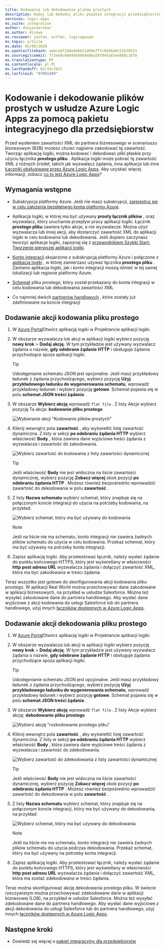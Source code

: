 ```yaml
---
title: Kodowanie lub dekodowanie plików prostych
description: Koduj lub Dekoduj pliki płaskie integracji przedsiębiorstwa w Azure Logic Apps przy użyciu Pakiet integracyjny dla przedsiębiorstw
services: logic-apps
ms.suite: integration
author: divyaswarnkar
ms.author: divswa
ms.reviewer: jonfan, estfan, logicappspm
ms.topic: article
ms.date: 05/09/2020
ms.openlocfilehash: aebce8f284ed4bb21d99efffc8dd6d0c51b39533
ms.sourcegitcommit: 772eb9c6684dd4864e0ba507945a83e48b8c16f0
ms.translationtype: MT
ms.contentlocale: pl-PL
ms.lasthandoff: 03/19/2021
ms.locfileid: "87001489"
---
```

# <a name="encode-and-decode-flat-files-in-azure-logic-apps-by-using-the-enterprise-integration-pack"></a>Kodowanie i dekodowanie plików prostych w usłudze Azure Logic Apps za pomocą pakietu integracyjnego dla przedsiębiorstw

Przed wysłaniem zawartości XML do partnera biznesowego w scenariuszu biznesowym (B2B) możesz chcieć najpierw zakodować tę zawartość. Tworząc aplikację logiki, można kodować i dekodować pliki płaskie przy użyciu łącznika **prostego pliku** . Aplikacja logiki może pobrać tę zawartość XML z różnych źródeł, takich jak wyzwalacz żądania, inna aplikacja lub inne [Łączniki obsługiwane przez Azure Logic Apps](../connectors/apis-list.md). Aby uzyskać więcej informacji, zobacz [co to jest Azure Logic Apps](logic-apps-overview.md)?

## <a name="prerequisites"></a>Wymagania wstępne

* Subskrypcja platformy Azure. Jeśli nie masz subskrypcji, [zarejestruj się w celu założenia bezpłatnego konta platformy Azure](https://azure.microsoft.com/free/).

* Aplikacja logiki, w której ma być używany **prosty łącznik plików** , oraz wyzwalacz, który uruchamia przepływ pracy aplikacji logiki. Łącznik **prostego pliku** zawiera tylko akcje, a nie wyzwalacze. Można użyć wyzwalacza lub innej akcji, aby dostarczyć zawartość XML do aplikacji logiki w celu kodowania lub dekodowania. Jeśli dopiero zaczynasz tworzyć aplikacje logiki, zapoznaj się z [przewodnikiem Szybki Start: Tworzenie pierwszej aplikacji logiki](../logic-apps/quickstart-create-first-logic-app-workflow.md).

* [Konto integracji](../logic-apps/logic-apps-enterprise-integration-create-integration-account.md) skojarzone z subskrypcją platformy Azure i połączone z [aplikacją logiki](./logic-apps-enterprise-integration-create-integration-account.md#link-account) , w której zamierzasz używać łącznika **prostego pliku** . Zarówno aplikacja logiki, jak i konto integracji muszą istnieć w tej samej lokalizacji lub regionie platformy Azure.

* [Schemat](logic-apps-enterprise-integration-schemas.md) pliku prostego, który został przekazany do konta integracji w celu kodowania lub dekodowania zawartości XML

* Co najmniej dwóch [partnerów handlowych](logic-apps-enterprise-integration-partners.md) , które zostały już zdefiniowane na koncie integracji

## <a name="add-flat-file-encode-action"></a>Dodawanie akcji kodowania pliku prostego

1. W [Azure Portal](https://portal.azure.com)Otwórz aplikację logiki w Projektancie aplikacji logiki.

1. W obszarze wyzwalacza lub akcji w aplikacji logiki wybierz pozycję **nowy krok**  >  **Dodaj akcję**. W tym przykładzie jest używany wyzwalacz żądania o nazwie, **gdy odebrane żądanie HTTP** i obsługuje żądania przychodzące spoza aplikacji logiki.

   > [!TIP]
   > Udostępnianie schematu JSON jest opcjonalne. Jeśli masz przykładowy ładunek z żądania przychodzącego, wybierz pozycję **Użyj przykładowego ładunku do wygenerowania schematu**, wprowadź przykładowy ładunek i wybierz pozycję **gotowe**. Schemat pojawia się w polu **schemat JSON treści żądania** .

1. W obszarze **Wybierz akcję** wprowadź `flat file` . Z listy Akcje wybierz pozycję Ta akcja: **kodowanie pliku prostego**

   ![Wybieranie akcji "Kodowanie plików prostych"](./media/logic-apps-enterprise-integration-flatfile/select-flat-file-encoding.png)

1. Kliknij wewnątrz pola **zawartość** , aby wyświetlić listę zawartość dynamiczna. Z listy w sekcji **po odebraniu żądania HTTP** wybierz właściwość **Body** , która zawiera dane wyjściowe treści żądania z wyzwalacza i zawartość do zakodowania.

   ![Wybierz zawartość do kodowania z listy zawartości dynamicznej](./media/logic-apps-enterprise-integration-flatfile/select-content-to-encode.png)

   > [!TIP]
   > Jeśli właściwość **Body** nie jest widoczna na liście zawartości dynamicznej, wybierz pozycję **Zobacz więcej** obok pozycji **po odebraniu żądania HTTP** .
   > Możesz również bezpośrednio wprowadzić zawartość do dekodowania w polu **zawartość** .

1. Z listy **Nazwa schematu** wybierz schemat, który znajduje się na połączonym koncie integracji do użycia na potrzeby kodowania, na przykład:

   ![Wybierz schemat, który ma być używany do kodowania](./media/logic-apps-enterprise-integration-flatfile/select-schema-for-encoding.png)

   > [!NOTE]
   > Jeśli na liście nie ma schematu, konto integracji nie zawiera żadnych plików schematu do użycia w celu kodowania. Przekaż schemat, który ma być używany na potrzeby konta integracji.

1. Zapisz aplikację logiki. Aby przetestować łącznik, należy wysłać żądanie do punktu końcowego HTTPS, który jest wyświetlany w właściwości **http post adresu URL** wyzwalacza żądania i dołączyć zawartość XML, która ma być zakodowana w treści żądania.

Teraz wszystko jest gotowe do skonfigurowania akcji kodowania pliku prostego. W aplikacji Real World można przechowywać dane zakodowane w aplikacji biznesowych, na przykład w usłudze Salesforce. Można też wysyłać zakodowane dane do partnera handlowego. Aby wysłać dane wyjściowe z akcji kodowania do usługi Salesforce lub do partnera handlowego, użyj innych [łączników dostępnych w Azure Logic Apps](../connectors/apis-list.md).

## <a name="add-flat-file-decode-action"></a>Dodawanie akcji dekodowania pliku prostego

1. W [Azure Portal](https://portal.azure.com)Otwórz aplikację logiki w Projektancie aplikacji logiki.

1. W obszarze wyzwalacza lub akcji w aplikacji logiki wybierz pozycję **nowy krok**  >  **Dodaj akcję**. W tym przykładzie jest używany wyzwalacz żądania o nazwie, **gdy odebrane żądanie HTTP** i obsługuje żądania przychodzące spoza aplikacji logiki.

   > [!TIP]
   > Udostępnianie schematu JSON jest opcjonalne. Jeśli masz przykładowy ładunek z żądania przychodzącego, wybierz pozycję **Użyj przykładowego ładunku do wygenerowania schematu**, wprowadź przykładowy ładunek i wybierz pozycję **gotowe**. Schemat pojawia się w polu **schemat JSON treści żądania** .

1. W obszarze **Wybierz akcję** wprowadź `flat file` . Z listy Akcje wybierz akcję: **dekodowanie pliku prostego**

   ![Wybierz akcję "rozkodowanie prostego pliku"](./media/logic-apps-enterprise-integration-flatfile/select-flat-file-decoding.png)

1. Kliknij wewnątrz pola **zawartość** , aby wyświetlić listę zawartość dynamiczna. Z listy w sekcji **po odebraniu żądania HTTP** wybierz właściwość **Body** , która zawiera dane wyjściowe treści żądania z wyzwalacza i zawartość do zdekodowania.

   ![Wybierz zawartość do zdekodowania z listy zawartości dynamicznej](./media/logic-apps-enterprise-integration-flatfile/select-content-to-decode.png)

   > [!TIP]
   > Jeśli właściwość **Body** nie jest widoczna na liście zawartości dynamicznej, wybierz pozycję **Zobacz więcej** obok pozycji **po odebraniu żądania HTTP** . Możesz również bezpośrednio wprowadzić zawartość do dekodowania w polu **zawartość** .

1. Z listy **Nazwa schematu** wybierz schemat, który znajduje się na połączonym koncie integracji, który ma być używany do dekodowania, na przykład:

   ![Wybierz schemat, który ma być używany do dekodowania](./media/logic-apps-enterprise-integration-flatfile/select-schema-for-decoding.png)

   > [!NOTE]
   > Jeśli na liście nie ma schematu, konto integracji nie zawiera żadnych plików schematu do użycia podczas dekodowania. Przekaż schemat, który ma być używany na potrzeby konta integracji.

1. Zapisz aplikację logiki. Aby przetestować łącznik, należy wysłać żądanie do punktu końcowego HTTPS, który jest wyświetlany w właściwości **http post adresu URL** wyzwalacza żądania i dołączyć zawartość XML, która ma zostać zdekodowana w treści żądania.

Teraz można skonfigurować akcję dekodowania prostego pliku. W świecie rzeczywistym można przechowywać zdekodowane dane w aplikacji biznesowej (LOB), na przykład w usłudze Salesforce. Można też wysyłać zdekodowane dane do partnera handlowego. Aby wysłać dane wyjściowe z akcji dekodowania do usługi Salesforce lub do partnera handlowego, użyj innych [łączników dostępnych w Azure Logic Apps](../connectors/apis-list.md).

## <a name="next-steps"></a>Następne kroki

* Dowiedz się więcej o [pakiet integracyjny dla przedsiębiorstw](logic-apps-enterprise-integration-overview.md)
